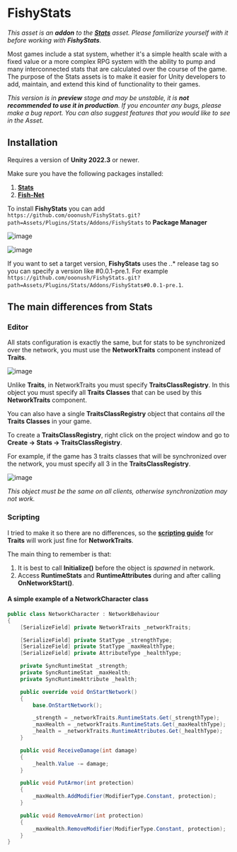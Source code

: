 # FishyStats

_This asset is an **addon** to the [**Stats**](https://github.com/ooonush/Stats) asset. Please familiarize yourself with it before working with **FishyStats**._

Most games include a stat system, whether it's a simple health scale with a fixed value or a more complex RPG system with the ability to pump and many interconnected stats that are calculated over the course of the game.
The purpose of the Stats assets is to make it easier for Unity developers to add, maintain, and extend this kind of functionality to their games.

_This version is in **preview** stage and may be unstable, it is **not recommended to use it in production**. If you encounter any bugs, please make a bug report. You can also suggest features that you would like to see in the Asset._

## Installation

Requires a version of **Unity 2022.3** or newer.

Make sure you have the following packages installed:
1. **[Stats](https://github.com/ooonush/Stats)**
2. **[Fish-Net](https://github.com/FirstGearGames/FishNet)**

To install **FishyStats** you can add `https://github.com/ooonush/FishyStats.git?path=Assets/Plugins/Stats/Addons/FishyStats` to **Package Manager**

![image](https://github.com/ooonush/FishyStats/assets/72870405/5a36463a-354f-481a-b4a8-dd7912d82694)

![image](https://github.com/ooonush/FishyStats/assets/72870405/c20b0884-953c-4d67-822d-77dff441202e)

If you want to set a target version, **FishyStats** uses the *.*.* release tag so you can specify a version like #0.0.1-pre.1. For example `https://github.com/ooonush/FishyStats.git?path=Assets/Plugins/Stats/Addons/FishyStats#0.0.1-pre.1`.

## The main differences from Stats

### Editor

All stats configuration is exactly the same, but for stats to be synchronized over the network, you must use the **NetworkTraits** component instead of **Traits**.

![image](https://github.com/ooonush/FishyStats/assets/72870405/d8b562aa-b895-4a0a-80b3-454cd17d06ec)

Unlike **Traits**, in NetworkTraits you must specify **TraitsClassRegistry**. In this object you must specify all **Traits Classes** that can be used by this **NetworkTraits** component.

You can also have a single **TraitsClassRegistry** object that contains _all_ the **Traits Classes** in your game.

To create a **TraitsClassRegistry**, right click on the project window and go to **Create → Stats → TraitsClassRegistry**.

For example, if the game has 3 traits classes that will be synchronized over the network, you must specify all 3 in the **TraitsClassRegistry**.

![image](https://github.com/ooonush/FishyStats/assets/72870405/1371385d-a059-4061-9432-bcf9e4f71637)

_This object must be the same on all clients, otherwise synchronization may not work._

### Scripting

I tried to make it so there are no differences, so the **[scripting guide](https://github.com/ooonush/Stats)** for **Traits** will work just fine for **NetworkTraits**.

The main thing to remember is that:
1) It is best to call **Initialize()** before the object is _spawned_ in network.
2) Access **RuntimeStats** and **RuntimeAttributes** during and after calling **OnNetworkStart()**.

#### A simple example of a NetworkCharacter class

```csharp
public class NetworkCharacter : NetworkBehaviour
{
    [SerializeField] private NetworkTraits _networkTraits;

    [SerializeField] private StatType _strengthType;
    [SerializeField] private StatType _maxHealthType;
    [SerializeField] private AttributeType _healthType;

    private SyncRuntimeStat _strength;
    private SyncRuntimeStat _maxHealth;
    private SyncRuntimeAttribute _health;

    public override void OnStartNetwork()
    {
        base.OnStartNetwork();

        _strength = _networkTraits.RuntimeStats.Get(_strengthType);
        _maxHealth = _networkTraits.RuntimeStats.Get(_maxHealthType);
        _health = _networkTraits.RuntimeAttributes.Get(_healthType);
    }

    public void ReceiveDamage(int damage)
    {
        _health.Value -= damage;
    }

    public void PutArmor(int protection)
    {
        _maxHealth.AddModifier(ModifierType.Constant, protection);
    }

    public void RemoveArmor(int protection)
    {
        _maxHealth.RemoveModifier(ModifierType.Constant, protection);
    }
}
```
